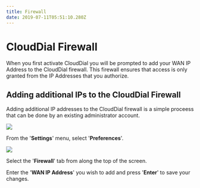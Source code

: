```yaml
---
title: Firewall
date: 2019-07-11T05:51:10.280Z
---
```

# CloudDial Firewall

When you first activate CloudDial you will be prompted to add your WAN IP Address to the CloudDial firewall.
This firewall ensures that access is only granted from the IP Addresses that you authorize.

## Adding additional IPs to the CloudDial Firewall

Adding additional IP addresses to the CloudDial firewall is a simple proceess that can be done by an existing administrator account.

![](/images/clouddial-customagent-1.png)

From the '**Settings**' menu, select '**Preferences**'.

![](/images/clouddial_firewall.png)

Select the '**Firewall**' tab from along the top of the screen.

Enter the '**WAN IP Address**' you wish to add and press '**Enter**' to save your changes.
